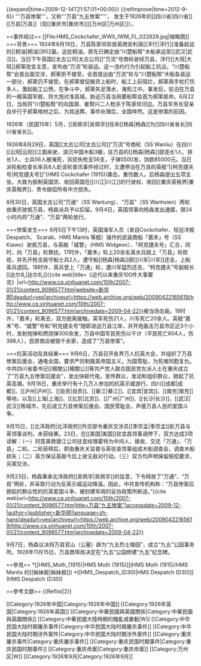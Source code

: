 {{expand|time=2009-12-14T21:57:01+00:00}}
{{refimprove|time=2012-9-6}}
'''万县惨案'''，又称'''万县“九五惨案”'''， 发生于1926年的[[四川省|四川省]][[万县|万县]]（现[[重庆市|重庆市]][[万州区|万州区]]）。

==事件经过==
[[File:HMS_Cockchafer_WWII_IWM_FL_022629.jpg|缩略图]]
===背景===
1924年6月19日，万县陈家坝存放英商安利英[[洋行|洋行]]准备起运的[[桐油|桐油]]952篓。这批桐油，原先已确定由“川楚船帮”木船承运至[[武汉|武汉]]。当日下午英国[[太古公司|太古公司]]“万流”号商轮驶经万县，洋行[[大班|大班]]郝莱改变主意，宣布由“万流”轮装运。这一违约行为引起船工抗议。“川楚船帮”会首出面交涉，郝莱拒不接受。会首提出由“万流”轮与“川楚船帮”木船各装运一部分，郝莱仍不接受。在郝莱督促搬货上船时，船工上前阻拦，郝莱用手杖打伤多人，激起船工公愤。在争斗中，郝莱失足落水，淹死江中。事发后，驻泊在万县的一艘英国军舰，将大炮对准县城，胁迫万县当局要船帮会首为郝莱抵命。6月22日，当局将“川楚船帮”的向国源、崔帮兴二人枪杀于陈家坝河边。万县军务长官亲自步行于郝莱棺材之后，为其送葬。事件处理后，全国哗然。这是惨案的前因。

1926年（民国15年）5月，[[吴佩孚|吴佩孚]]任命[[杨森|杨森]]为[[四川省省长|四川省省长]]。

1926年8月29日，英国[[太古公司|太古公司]]“万流”号商轮（SS Wanliu）在四川[[云阳|云阳]]江面疾驶，浪沉中国木船3艘，驻万县的[[杨森|杨森]]部连长1人、排长1人、士兵56人被淹死，另损失枪支56支，子弹5500发，饷款85000元。当日派轮船检查长率兵8人赴该轮查讯事件经过时，又遭停泊在万县的英舰“[[柯克捷夫号|柯克捷夫号]]”(HMS Cockchafer (1915))袭击，重伤数人。后杨森提出五项主张，大致为抵制英国货、收回英国在[[川江|川江]]的行驶权、收回[[重庆英租界|重庆英租界]]、责令赔偿所有中方损失。

8月30日，英国太古公司“万通”（SS Wantung）、“万县”（SS Wanhsien）两轮由重庆驶抵万县，杨森派兵予以扣留。9月4日，英国领事向杨森发出通牒，限24小时内将“万通”、“万县”两轮放行。

===惨案发生===
9月5日下午13时，英国海军人员（来自Cockchafer、轻巡洋舰Despatch、 Scarab、HMS Mantis 等舰）操作的武装商船「嘉禾」号（SS Kiawo）驶抵万县，与英舰「威警」（HMS Widgeon）、「柯克捷夫号」汇合，同时，向「万县」轮靠扰。17时许，「嘉禾」轮上20余名英水兵跳上「万县」轮砍缆，并先开枪击毙守船士兵2人，遭守船[[杨森|杨森]]部[[川军|川军]]还击，上船英兵退回。18时许，英兵登上「万通」轮，遭川军猛烈还击，“柯克捷夫”号副舰长[[达尔礼|达尔礼]]<ref>{{cite web|title=《近代以来重庆100件大事要览》|url=http://www.cq.xinhuanet.com/10th/2007-01/21/content_9096577.htm|website=新华网|deadurl=yes|archiveurl=https://web.archive.org/web/20090422165619/http://www.cq.xinhuanet.com/10th/2007-01/21/content_9096577.htm|archivedate=2009-04-22}}</ref>被当场击毙。19时许，「嘉禾」轮离去，双方脱离接触。英军死伤21人，川军死亡20余人。英舰“嘉禾”号、“威警”号和“柯克捷夫号”随即进迫万县江岸，并开炮轰击万县市区近3个小时，发射炮弹和燃烧弹300余发，万县中国军民死伤以千计（平民死亡604人，伤398人），民房商店被毁千余家，造成了“万县惨案”。

===抗英活动及其结果===
9月6日，万县召开各界万人抗英大会，并组织了万县惨案后援会，通电全国，要求严厉制裁英帝国主义，为国雪耻，为死难同胞复仇。中共四川省委书记[[楊闇公|楊闇公]]等共产党人联合国民党左派人士在重庆成立了“万县九五惨案后援会”，发出快邮代电，宣传群众，发动和组织群众，掀起了抗英高潮。9月18日，重庆举行有十几万人参加的抗英示威游行。四川[[成都|成都]]、[[泸州|泸州]]、[[自贡|自贡]]、[[綦江|綦江]]、[[宜宾|宜宾]]、[[南充|南充]]等地，以及[[上海|上海]]、[[北京|北京]]、[[广州|广州]]、[[长沙|长沙]]、[[武汉|武汉]]等城市，先后成立万县惨案后援会、国民雪耻会，声援万县人民的爱国斗争。

9月15日，[[北洋政府|北洋政府]]外交部令重庆交涉员[[季宗孟|季宗孟]]赴万县与英领事谈判，未获结果。23日，在[[美国|美国]]驻宜昌领事调停下，双方达成3项谅解：（一）同意美商捷江公司驻宜经理霍特为中间人，接收、交还「万通」、「万县」二轮。二轮获释后，即由重庆关监督与英驻渝领事组成木船调查会，调查木船损失；（二）英方保证英舰今后上驶无敌对行动。（三）双方均声明保留赔偿要求，另案交涉。

9月23日，杨森秉承北洋政府[[吴佩孚|吴佩孚]]的旨意，下令释放了“万通”、“万县”两轮，并采取行动为反英示威运动降温。因此，中共宣传机构称：“万县惨案后掀起的群众性的抗英爱国斗争，被封建军阀的妥协政策所断送。”<ref>{{cite web|url=http://www.cq.xinhuanet.com/10th/2007-01/21/content_9096577.htm|title=万县“九五惨案”|accessdate=2009-12-|author=|publisher=新华网|language=zh-hans|deadurl=yes|archiveurl=https://web.archive.org/web/20090422165619/http://www.cq.xinhuanet.com/10th/2007-01/21/content_9096577.htm|archivedate=2009-04-22}}</ref>

9月7日，杨森议决将万县官山（公墓）辟为“九五烈士陵园”，成立“九五”公园事务所。1928年11月15日，万县商埠局决定在“九五”公园修建“九五”纪念碑。

==參見==
*[[HMS_Moth_(1915)|HMS Moth (1915)]](HMS Moth (1915)/HMS Mantis 的[[姊妹舰|姊妹舰]])
*[[HMS_Despatch_(D30)|HMS Despatch (D30)]](HMS Despatch (D30))

==參考文獻==
{{Reflist|2}}

[[Category:1926年中国|Category:1926年中国]]
[[Category:1926年英国|Category:1926年英国]]
[[Category:中華民國與英國關係|Category:中華民國與英國關係]]
[[Category:中華民國大陸時期的騷亂或暴動|W]]
[[Category:中华民国大陆时期屠杀事件|Category:中华民国大陆时期屠杀事件]]
[[Category:中华民国大陆时期涉外案件|Category:中华民国大陆时期涉外案件]]
[[Category:重庆屠杀事件|Category:重庆屠杀事件]]
[[Category:重庆民国时期事件|Category:重庆民国时期事件]]
[[Category:重庆命案|Category:重庆命案]]
[[Category:万州区|W]]
[[Category:1926年9月|Category:1926年9月]]
